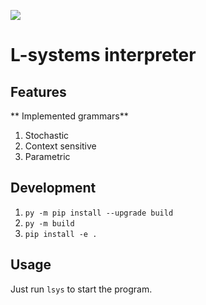 [![][black-shield]][black]

[black]: https://roadmap.sh/projects/task-tracker
[black-shield]: https://img.shields.io/badge/Roadmap.sh-task%20tracker-black.svg?style=for-the-badge&labelColor=gray

# L-systems interpreter

## Features
** Implemented grammars**

1. Stochastic
2. Context sensitive
3. Parametric

## Development
1. `py -m pip install --upgrade build`
2. `py -m build`
3. `pip install -e .`

## Usage
Just run `lsys` to start the program.
